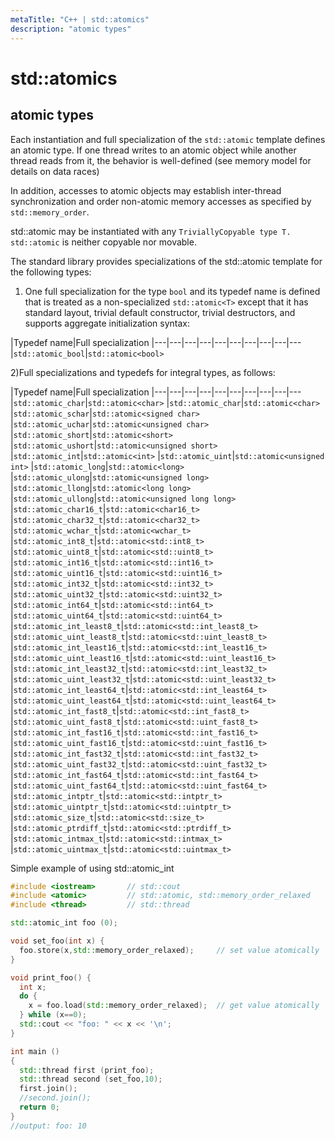 ```yaml
---
metaTitle: "C++ | std::atomics"
description: "atomic types"
---
```


# std::atomics



## atomic types


Each instantiation and full specialization of the `std::atomic` template defines an atomic type. If one thread writes to an atomic object while another thread reads from it, the behavior is well-defined (see memory model for details on data races)

In addition, accesses to atomic objects may establish inter-thread synchronization and order non-atomic memory accesses as specified by `std::memory_order`.

std::atomic may be instantiated with any `TriviallyCopyable type T. std::atomic` is neither copyable nor movable.

The standard library provides specializations of the std::atomic template for the following types:

1. One full specialization for the type `bool` and its typedef name is defined that is treated as a non-specialized `std::atomic<T>` except that it has standard layout, trivial default constructor, trivial destructors, and supports aggregate initialization syntax:

|Typedef name|Full specialization
|---|---|---|---|---|---|---|---|---|---
|`std::atomic_bool`|`std::atomic<bool>`

2)Full specializations and typedefs for integral types, as follows:

|Typedef name|Full specialization
|---|---|---|---|---|---|---|---|---|---
|`std::atomic_char`|`std::atomic<char>`
|`std::atomic_char`|`std::atomic<char>`
|`std::atomic_schar`|`std::atomic<signed char>`
|`std::atomic_uchar`|`std::atomic<unsigned char>`
|`std::atomic_short`|`std::atomic<short>`
|`std::atomic_ushort`|`std::atomic<unsigned short>`
|`std::atomic_int`|`std::atomic<int>`
|`std::atomic_uint`|`std::atomic<unsigned int>`
|`std::atomic_long`|`std::atomic<long>`
|`std::atomic_ulong`|`std::atomic<unsigned long>`
|`std::atomic_llong`|`std::atomic<long long>`
|`std::atomic_ullong`|`std::atomic<unsigned long long>`
|`std::atomic_char16_t`|`std::atomic<char16_t>`
|`std::atomic_char32_t`|`std::atomic<char32_t>`
|`std::atomic_wchar_t`|`std::atomic<wchar_t>`
|`std::atomic_int8_t`|`std::atomic<std::int8_t>`
|`std::atomic_uint8_t`|`std::atomic<std::uint8_t>`
|`std::atomic_int16_t`|`std::atomic<std::int16_t>`
|`std::atomic_uint16_t`|`std::atomic<std::uint16_t>`
|`std::atomic_int32_t`|`std::atomic<std::int32_t>`
|`std::atomic_uint32_t`|`std::atomic<std::uint32_t>`
|`std::atomic_int64_t`|`std::atomic<std::int64_t>`
|`std::atomic_uint64_t`|`std::atomic<std::uint64_t>`
|`std::atomic_int_least8_t`|`std::atomic<std::int_least8_t>`
|`std::atomic_uint_least8_t`|`std::atomic<std::uint_least8_t>`
|`std::atomic_int_least16_t`|`std::atomic<std::int_least16_t>`
|`std::atomic_uint_least16_t`|`std::atomic<std::uint_least16_t>`
|`std::atomic_int_least32_t`|`std::atomic<std::int_least32_t>`
|`std::atomic_uint_least32_t`|`std::atomic<std::uint_least32_t>`
|`std::atomic_int_least64_t`|`std::atomic<std::int_least64_t>`
|`std::atomic_uint_least64_t`|`std::atomic<std::uint_least64_t>`
|`std::atomic_int_fast8_t`|`std::atomic<std::int_fast8_t>`
|`std::atomic_uint_fast8_t`|`std::atomic<std::uint_fast8_t>`
|`std::atomic_int_fast16_t`|`std::atomic<std::int_fast16_t>`
|`std::atomic_uint_fast16_t`|`std::atomic<std::uint_fast16_t>`
|`std::atomic_int_fast32_t`|`std::atomic<std::int_fast32_t>`
|`std::atomic_uint_fast32_t`|`std::atomic<std::uint_fast32_t>`
|`std::atomic_int_fast64_t`|`std::atomic<std::int_fast64_t>`
|`std::atomic_uint_fast64_t`|`std::atomic<std::uint_fast64_t>`
|`std::atomic_intptr_t`|`std::atomic<std::intptr_t>`
|`std::atomic_uintptr_t`|`std::atomic<std::uintptr_t>`
|`std::atomic_size_t`|`std::atomic<std::size_t>`
|`std::atomic_ptrdiff_t`|`std::atomic<std::ptrdiff_t>`
|`std::atomic_intmax_t`|`std::atomic<std::intmax_t>`
|`std::atomic_uintmax_t`|`std::atomic<std::uintmax_t>`

Simple example of using std::atomic_int

```cpp
#include <iostream>       // std::cout
#include <atomic>         // std::atomic, std::memory_order_relaxed
#include <thread>         // std::thread

std::atomic_int foo (0);

void set_foo(int x) {
  foo.store(x,std::memory_order_relaxed);     // set value atomically
}

void print_foo() {
  int x;
  do {
    x = foo.load(std::memory_order_relaxed);  // get value atomically
  } while (x==0);
  std::cout << "foo: " << x << '\n';
}

int main ()
{
  std::thread first (print_foo);
  std::thread second (set_foo,10);
  first.join();
  //second.join();
  return 0;
}
//output: foo: 10

```

